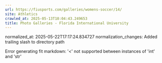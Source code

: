 ```yaml
---
url: https://fiusports.com/galleries/womens-soccer/14/
site: Athletics
crawled_at: 2025-05-13T10:04:43.249653
title: Photo Galleries - Florida International University
---
```

normalized_at: 2025-05-22T17:17:24.834727
normalization_changes: Added trailing slash to directory path

Error generating fit markdown: '<' not supported between instances of 'int' and 'str'